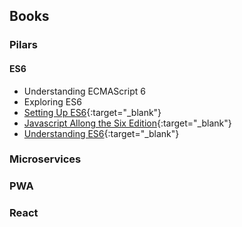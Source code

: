 ## Books
### Pilars
#### ES6
* Understanding ECMAScript 6
* Exploring ES6
* [Setting Up ES6](https://leanpub.com/setting-up-es6/read){:target="_blank"}
* [Javascript Allong the Six Edition](https://leanpub.com/javascriptallongesix/read){:target="_blank"}
* [Understanding ES6](https://leanpub.com/understandinges6/read){:target="_blank"}

### Microservices

### PWA

### React
